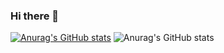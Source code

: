 ### Hi there 👋

[![Anurag's GitHub stats](https://github-readme-stats.vercel.app/api?username=Furkan)](https://github.com/anuraghazra/github-readme-stats)
![Anurag's GitHub stats](https://github-readme-stats.vercel.app/api?username=FurkanSamaraz&show_icons=true&theme=radical)
